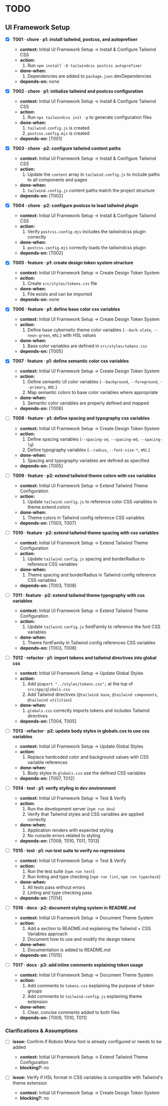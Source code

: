 # TODO

## UI Framework Setup

- [x] **T001 · chore · p1: install tailwind, postcss, and autoprefixer**

  - **context:** Initial UI Framework Setup → Install & Configure Tailwind CSS
  - **action:**
    1. Run `npm install -D tailwindcss postcss autoprefixer`
  - **done-when:**
    1. Dependencies are added to `package.json` devDependencies
  - **depends-on:** none

- [x] **T002 · chore · p1: initialize tailwind and postcss configuration**

  - **context:** Initial UI Framework Setup → Install & Configure Tailwind CSS
  - **action:**
    1. Run `npx tailwindcss init -p` to generate configuration files
  - **done-when:**
    1. `tailwind.config.js` is created
    2. `postcss.config.mjs` is created
  - **depends-on:** [T001]

- [x] **T003 · chore · p2: configure tailwind content paths**

  - **context:** Initial UI Framework Setup → Install & Configure Tailwind CSS
  - **action:**
    1. Update the `content` array in `tailwind.config.js` to include paths to all components and pages
  - **done-when:**
    1. `tailwind.config.js` content paths match the project structure
  - **depends-on:** [T002]

- [x] **T004 · chore · p2: configure postcss to load tailwind plugin**

  - **context:** Initial UI Framework Setup → Install & Configure Tailwind CSS
  - **action:**
    1. Verify `postcss.config.mjs` includes the tailwindcss plugin correctly
  - **done-when:**
    1. `postcss.config.mjs` correctly loads the tailwindcss plugin
  - **depends-on:** [T002]

- [x] **T005 · feature · p1: create design token system structure**

  - **context:** Initial UI Framework Setup → Create Design Token System
  - **action:**
    1. Create `src/styles/tokens.css` file
  - **done-when:**
    1. File exists and can be imported
  - **depends-on:** none

- [x] **T006 · feature · p1: define base color css variables**

  - **context:** Initial UI Framework Setup → Create Design Token System
  - **action:**
    1. Define base cybernetic theme color variables (`--dark-slate`, `--neon-green`, etc.) with HSL values
  - **done-when:**
    1. Base color variables are defined in `src/styles/tokens.css`
  - **depends-on:** [T005]

- [x] **T007 · feature · p1: define semantic color css variables**

  - **context:** Initial UI Framework Setup → Create Design Token System
  - **action:**
    1. Define semantic UI color variables (`--background`, `--foreground`, `--primary`, etc.)
    2. Map semantic colors to base color variables where appropriate
  - **done-when:**
    1. Semantic color variables are properly defined and mapped
  - **depends-on:** [T006]

- [ ] **T008 · feature · p1: define spacing and typography css variables**

  - **context:** Initial UI Framework Setup → Create Design Token System
  - **action:**
    1. Define spacing variables (`--spacing-sm`, `--spacing-md`, `--spacing-lg`)
    2. Define typography variables (`--radius`, `--font-size-*`, etc.)
  - **done-when:**
    1. Spacing and typography variables are defined as specified
  - **depends-on:** [T005]

- [ ] **T009 · feature · p2: extend tailwind theme colors with css variables**

  - **context:** Initial UI Framework Setup → Extend Tailwind Theme Configuration
  - **action:**
    1. Update `tailwind.config.js` to reference color CSS variables in theme.extend.colors
  - **done-when:**
    1. Theme colors in Tailwind config reference CSS variables
  - **depends-on:** [T003, T007]

- [ ] **T010 · feature · p2: extend tailwind theme spacing with css variables**

  - **context:** Initial UI Framework Setup → Extend Tailwind Theme Configuration
  - **action:**
    1. Update `tailwind.config.js` spacing and borderRadius to reference CSS variables
  - **done-when:**
    1. Theme spacing and borderRadius in Tailwind config reference CSS variables
  - **depends-on:** [T003, T008]

- [ ] **T011 · feature · p2: extend tailwind theme typography with css variables**

  - **context:** Initial UI Framework Setup → Extend Tailwind Theme Configuration
  - **action:**
    1. Update `tailwind.config.js` fontFamily to reference the font CSS variables
  - **done-when:**
    1. Theme fontFamily in Tailwind config references CSS variables
  - **depends-on:** [T003, T008]

- [ ] **T012 · refactor · p1: import tokens and tailwind directives into global css**

  - **context:** Initial UI Framework Setup → Update Global Styles
  - **action:**
    1. Add `@import "../styles/tokens.css";` at the top of `src/app/globals.css`
    2. Add Tailwind directives (`@tailwind base`, `@tailwind components`, `@tailwind utilities`)
  - **done-when:**
    1. `globals.css` correctly imports tokens and includes Tailwind directives
  - **depends-on:** [T004, T005]

- [ ] **T013 · refactor · p2: update body styles in globals.css to use css variables**

  - **context:** Initial UI Framework Setup → Update Global Styles
  - **action:**
    1. Replace hardcoded color and background values with CSS variable references
  - **done-when:**
    1. Body styles in `globals.css` use the defined CSS variables
  - **depends-on:** [T007, T012]

- [ ] **T014 · test · p1: verify styling in dev environment**

  - **context:** Initial UI Framework Setup → Test & Verify
  - **action:**
    1. Run the development server (`npm run dev`)
    2. Verify that Tailwind styles and CSS variables are applied correctly
  - **done-when:**
    1. Application renders with expected styling
    2. No console errors related to styling
  - **depends-on:** [T009, T010, T011, T013]

- [ ] **T015 · test · p1: run test suite to verify no regressions**

  - **context:** Initial UI Framework Setup → Test & Verify
  - **action:**
    1. Run the test suite (`npm run test`)
    2. Run linting and type checking (`npm run lint`, `npm run typecheck`)
  - **done-when:**
    1. All tests pass without errors
    2. Linting and type checking pass
  - **depends-on:** [T014]

- [ ] **T016 · docs · p2: document styling system in README.md**

  - **context:** Initial UI Framework Setup → Document Theme System
  - **action:**
    1. Add a section to README.md explaining the Tailwind + CSS Variables approach
    2. Document how to use and modify the design tokens
  - **done-when:**
    1. Documentation is added to README.md
  - **depends-on:** [T015]

- [ ] **T017 · docs · p3: add inline comments explaining token usage**
  - **context:** Initial UI Framework Setup → Document Theme System
  - **action:**
    1. Add comments to `tokens.css` explaining the purpose of token groups
    2. Add comments to `tailwind.config.js` explaining theme extension
  - **done-when:**
    1. Clear, concise comments added to both files
  - **depends-on:** [T009, T010, T011]

### Clarifications & Assumptions

- [ ] **issue:** Confirm if Roboto Mono font is already configured or needs to be added

  - **context:** Initial UI Framework Setup → Extend Tailwind Theme Configuration
  - **blocking?:** no

- [ ] **issue:** Verify if HSL format in CSS variables is compatible with Tailwind's theme extension
  - **context:** Initial UI Framework Setup → Create Design Token System
  - **blocking?:** no
